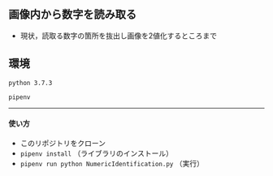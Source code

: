 画像内から数字を読み取る
---
- 現状，読取る数字の箇所を抜出し画像を2値化するところまで

環境
---
`python 3.7.3`

`pipenv`

---
#### 使い方

- このリポジトリをクローン
- `pipenv install` （ライブラリのインストール）
- `pipenv run python NumericIdentification.py` （実行）

